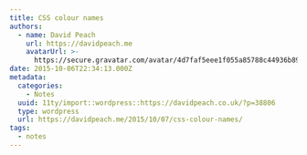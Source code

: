 ```yaml
---
title: CSS colour names
authors:
  - name: David Peach
    url: https://davidpeach.me
    avatarUrl: >-
      https://secure.gravatar.com/avatar/4d7faf5eee1f055a85788c44936b8995eaab6dfb004e7854ec747ccb272e91ee?s=96&d=mm&r=g
date: 2015-10-06T22:34:13.000Z
metadata:
  categories:
    - Notes
  uuid: 11ty/import::wordpress::https://davidpeach.co.uk/?p=38806
  type: wordpress
  url: https://davidpeach.me/2015/10/07/css-colour-names/
tags:
  - notes
---
```


